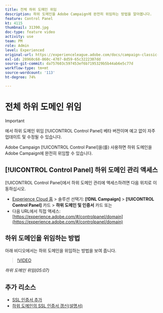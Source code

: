 ```yaml
---
title: 전체 하위 도메인 위임
description: 하위 도메인을 Adobe Campaign에 완전히 위임하는 방법을 알아봅니다.
feature: Control Panel
kt: 4115
thumbnail: 31390.jpg
doc-type: feature video
activity: use
team: PM
role: Admin
level: Experienced
original-url: https://experienceleague.adobe.com/docs/campaign-classic-learn/tutorials/administrating/control-panel-acc/subdomain-delegation.html
exl-id: 28960c68-860c-4707-8d59-65c3222307dd
source-git-commit: da757603c597453ef6b7195329b5b44ab6e5c77d
workflow-type: tm+mt
source-wordcount: '113'
ht-degree: 74%

---
```


# 전체 하위 도메인 위임

>[!IMPORTANT]
>
> 에서 하위 도메인 위임 [!UICONTROL Control Panel] 베타 버전이며 예고 없이 자주 업데이트 및 수정될 수 있습니다.

Adobe Campaign [!UICONTROL Control Panel]을(를) 사용하면 하위 도메인을 Adobe Campaign에 완전히 위임할 수 있습니다.

## [!UICONTROL Control Panel] 하위 도메인 관리 액세스

[!UICONTROL Control Panel]에서 하위 도메인 관리에 액세스하려면 다음 위치로 이동하십시오.

* [Experience Cloud 홈](https://experience.adobe.com/#/home) > 솔루션 선택기: **[!DNL Campaign]** > **[!UICONTROL Control Panel]** 카드 > **하위 도메인 및 인증서** 카드
또는
* 다음 URL에서 직접 액세스: [https://experience.adobe.com/#/controlpanel/domain](https://experience.adobe.com/#/controlpanel/domain)

## 하위 도메인을 위임하는 방법

아래 비디오에서는 하위 도메인을 위임하는 방법을 보여 줍니다.

>[!VIDEO](https://video.tv.adobe.com/v/31390?quality=12)

*하위 도메인 위임(05:07)*

## 추가 리소스

* [SSL 인증서 추가](/help/control-panel-tutorials/subdomains-and-certificates/adding-ssl-certificates.md)
* [하위 도메인의 SSL 인증서 갱신(설명서)](https://experienceleague.adobe.com/docs/control-panel/using/subdomains-and-certificates/renewing-subdomain-certificate.html)